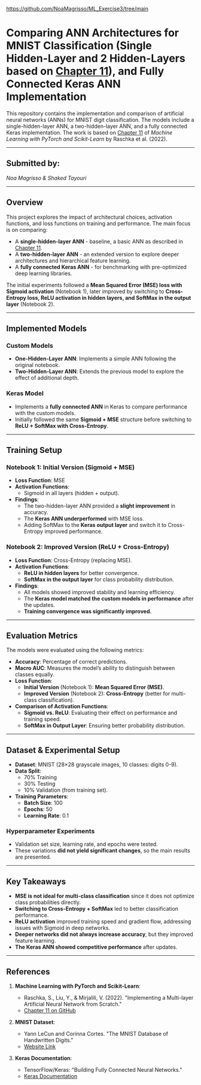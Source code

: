 https://github.com/NoaMagrisso/ML_Exercise3/tree/main

# **Comparing ANN Architectures for MNIST Classification (Single Hidden-Layer and 2 Hidden-Layers based on [Chapter 11](https://github.com/rasbt/machine-learning-book/blob/main/ch11/ch11.ipynb)), and Fully Connected Keras ANN Implementation**

This repository contains the implementation and comparison of artificial neural networks (ANNs) for MNIST digit classification. The models include a single-hidden-layer ANN, a two-hidden-layer ANN, and a fully connected Keras implementation. The work is based on [Chapter 11](https://github.com/rasbt/machine-learning-book/blob/main/ch11/ch11.ipynb) of *Machine Learning with PyTorch and Scikit-Learn* by Raschka et al. (2022).

---

## **Submitted by:**
*Noa Magrisso & Shaked Tayouri*

---

## **Overview**
  This project explores the impact of architectural choices, activation functions, and loss functions on training and performance. The main focus is on comparing:
  - A **single-hidden-layer ANN** - baseline, a basic ANN as described in [Chapter 11](https://github.com/rasbt/machine-learning-book/blob/main/ch11/ch11.ipynb).
  - A **two-hidden-layer ANN** - an extended version to explore deeper architectures and hierarchical feature learning.
  - A **fully connected Keras ANN** - for benchmarking with pre-optimized deep learning libraries.

The initial experiments followed a **Mean Squared Error (MSE) loss with Sigmoid activation** (Notebook 1), later improved by switching to **Cross-Entropy loss, ReLU activation in hidden layers, and SoftMax in the output layer** (Notebook 2).

---

## **Implemented Models**
### **Custom Models**
- **One-Hidden-Layer ANN**: Implements a simple ANN following the original notebook.
- **Two-Hidden-Layer ANN**: Extends the previous model to explore the effect of additional depth.

### **Keras Model**
- Implements a **fully connected ANN** in Keras to compare performance with the custom models.
- Initially followed the same **Sigmoid + MSE** structure before switching to **ReLU + SoftMax with Cross-Entropy**.

---

## **Training Setup**
### **Notebook 1: Initial Version (Sigmoid + MSE)**
- **Loss Function**: MSE
- **Activation Functions**:
  - Sigmoid in all layers (hidden + output).
- **Findings**:
  - The two-hidden-layer ANN provided a **slight improvement** in accuracy.
  - The **Keras ANN underperformed** with MSE loss.
  - Adding SoftMax to the **Keras output layer** and switch it to Cross-Entropy improved performance.

### **Notebook 2: Improved Version (ReLU + Cross-Entropy)**
- **Loss Function**: Cross-Entropy (replacing MSE).
- **Activation Functions**:
  - **ReLU in hidden layers** for better convergence.
  - **SoftMax in the output layer** for class probability distribution.
- **Findings**:
  - All models showed improved stability and learning efficiency.
  - The **Keras model matched the custom models in performance** after the updates.
  - **Training convergence was significantly improved.**

---

## **Evaluation Metrics**
The models were evaluated using the following metrics:

- **Accuracy**: Percentage of correct predictions.
- **Macro AUC**: Measures the model’s ability to distinguish between classes equally.
- **Loss Function**:
  - **Initial Version** (Notebook 1): **Mean Squared Error (MSE)**.
  - **Improved Version** (Notebook 2): **Cross-Entropy** (better for multi-class classification).
- **Comparison of Activation Functions**:
  - **Sigmoid vs. ReLU**: Evaluating their effect on performance and training speed.
  - **SoftMax in Output Layer**: Ensuring better probability distribution.

---

## **Dataset & Experimental Setup**
- **Dataset**: MNIST (28×28 grayscale images, 10 classes: digits 0-9).
- **Data Split**:
  - 70% Training
  - 30% Testing
  - 10% Validation (from training set).
- **Training Parameters**:
  - **Batch Size**: 100
  - **Epochs**: 50
  - **Learning Rate**: 0.1

### **Hyperparameter Experiments**
- Validation set size, learning rate, and epochs were tested.
- These variations **did not yield significant changes**, so the main results are presented.

---

## **Key Takeaways**
- **MSE is not ideal for multi-class classification** since it does not optimize class probabilities directly.
- **Switching to Cross-Entropy + SoftMax** led to better classification performance.
- **ReLU activation** improved training speed and gradient flow, addressing issues with Sigmoid in deep networks.
- **Deeper networks did not always increase accuracy**, but they improved feature learning.
- **The Keras ANN showed competitive performance** after updates.

---

## **References**

1. **Machine Learning with PyTorch and Scikit-Learn**:
   - Raschka, S., Liu, Y., & Mirjalili, V. (2022). "Implementing a Multi-layer Artificial Neural Network from Scratch."
   - [Chapter 11 on GitHub](https://github.com/rasbt/machine-learning-book/blob/main/ch11/ch11.ipynb)

2. **MNIST Dataset**:
   - Yann LeCun and Corinna Cortes. "The MNIST Database of Handwritten Digits."
   - [Website Link](http://yann.lecun.com/exdb/mnist/)

3. **Keras Documentation**:
   - TensorFlow/Keras: "Building Fully Connected Neural Networks."
   - [Keras Documentation](https://keras.io/guides/sequential_model/)
